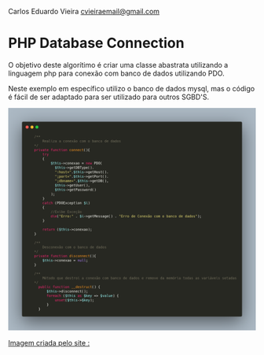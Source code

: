 Carlos Eduardo Vieira <cvieiraemail@gmail.com>

# PHP Database Connection
O objetivo deste algorítimo é criar uma classe abastrata utilizando a linguagem php para conexão com banco de dados utilizando PDO.

Neste exemplo em específico utilizo o banco de dados mysql, mas o código é fácil de ser adaptado para ser utilizado para outros SGBD'S.

![alt text](https://github.com/carloseduardovieira/Cadu-Framework-PHP/blob/master/carbon.png "Imagem criada pelo site carbon.now.sh")

[Imagem criada pelo site :](https://carbon.now.sh/)
